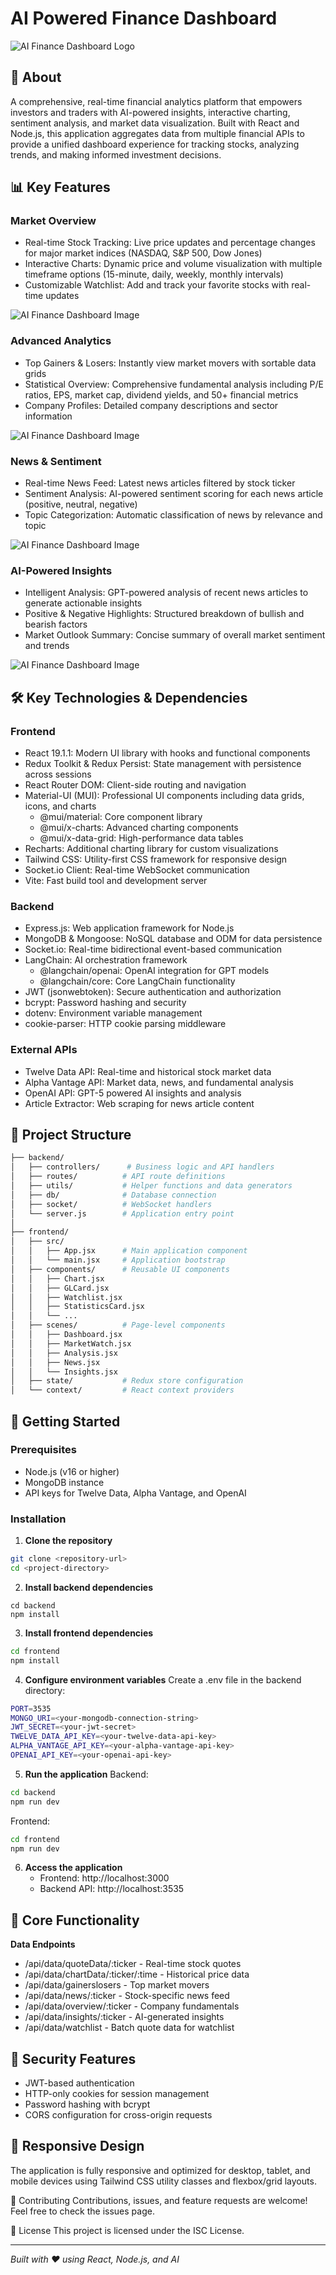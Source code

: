 # AI Powered Finance Dashboard
![AI Finance Dashboard Logo](./frontend/assets/finance_app_login_signup_logo.png)
## 🚀 **About**
A comprehensive, real-time financial analytics platform that empowers investors and traders with AI-powered insights, interactive charting, sentiment analysis, and market data visualization. Built with React and Node.js, this application aggregates data from multiple financial APIs to provide a unified dashboard experience for tracking stocks, analyzing trends, and making informed investment decisions.

## 📊 **Key Features**

### **Market Overview**
- Real-time Stock Tracking: Live price updates and percentage changes for major market indices (NASDAQ, S&P 500, Dow Jones)
- Interactive Charts: Dynamic price and volume visualization with multiple timeframe options (15-minute, daily, weekly, monthly intervals)
- Customizable Watchlist: Add and track your favorite stocks with real-time updates

![AI Finance Dashboard Image](./frontend/assets/overview.jpeg)

### **Advanced Analytics**
- Top Gainers & Losers: Instantly view market movers with sortable data grids
- Statistical Overview: Comprehensive fundamental analysis including P/E ratios, EPS, market cap, dividend yields, and 50+ financial metrics
- Company Profiles: Detailed company descriptions and sector information

![AI Finance Dashboard Image](./frontend/assets/analysis.jpeg)

### **News & Sentiment**
- Real-time News Feed: Latest news articles filtered by stock ticker
- Sentiment Analysis: AI-powered sentiment scoring for each news article (positive, neutral, negative)
- Topic Categorization: Automatic classification of news by relevance and topic

![AI Finance Dashboard Image](./frontend/assets/news.jpeg)

### **AI-Powered Insights**
- Intelligent Analysis: GPT-powered analysis of recent news articles to generate actionable insights
- Positive & Negative Highlights: Structured breakdown of bullish and bearish factors
- Market Outlook Summary: Concise summary of overall market sentiment and trends

![AI Finance Dashboard Image](./frontend/assets/insights.jpeg)

## 🛠️ **Key Technologies & Dependencies**

### **Frontend**
- React 19.1.1: Modern UI library with hooks and functional components
- Redux Toolkit & Redux Persist: State management with persistence across sessions
- React Router DOM: Client-side routing and navigation
- Material-UI (MUI): Professional UI components including data grids, icons, and charts
    - @mui/material: Core component library
    - @mui/x-charts: Advanced charting components
    - @mui/x-data-grid: High-performance data tables
- Recharts: Additional charting library for custom visualizations
- Tailwind CSS: Utility-first CSS framework for responsive design
- Socket.io Client: Real-time WebSocket communication
- Vite: Fast build tool and development server

### **Backend**

- Express.js: Web application framework for Node.js
- MongoDB & Mongoose: NoSQL database and ODM for data persistence
- Socket.io: Real-time bidirectional event-based communication
- LangChain: AI orchestration framework
    - @langchain/openai: OpenAI integration for GPT models
    - @langchain/core: Core LangChain functionality
- JWT (jsonwebtoken): Secure authentication and authorization
- bcrypt: Password hashing and security
- dotenv: Environment variable management
- cookie-parser: HTTP cookie parsing middleware

### **External APIs**

- Twelve Data API: Real-time and historical stock market data
- Alpha Vantage API: Market data, news, and fundamental analysis
- OpenAI API: GPT-5 powered AI insights and analysis
- Article Extractor: Web scraping for news article content

## 📁 **Project Structure**
```bash
├── backend/
│   ├── controllers/      # Business logic and API handlers
│   ├── routes/          # API route definitions
│   ├── utils/           # Helper functions and data generators
│   ├── db/              # Database connection
│   ├── socket/          # WebSocket handlers
│   └── server.js        # Application entry point
│
├── frontend/
│   ├── src/
│   │   ├── App.jsx      # Main application component
│   │   └── main.jsx     # Application bootstrap
│   ├── components/      # Reusable UI components
│   │   ├── Chart.jsx
│   │   ├── GLCard.jsx
│   │   ├── Watchlist.jsx
│   │   ├── StatisticsCard.jsx
│   │   └── ...
│   ├── scenes/          # Page-level components
│   │   ├── Dashboard.jsx
│   │   ├── MarketWatch.jsx
│   │   ├── Analysis.jsx
│   │   ├── News.jsx
│   │   └── Insights.jsx
│   ├── state/           # Redux store configuration
│   └── context/         # React context providers
```
## 🚀 **Getting Started**

### **Prerequisites**
- Node.js (v16 or higher)
- MongoDB instance
- API keys for Twelve Data, Alpha Vantage, and OpenAI

### **Installation**
1. **Clone the repository**
```bash
git clone <repository-url>
cd <project-directory>
```
2. **Install backend dependencies**
```
cd backend
npm install
```

3. **Install frontend dependencies**
```bash
cd frontend
npm install
```

4. **Configure environment variables**
Create a .env file in the backend directory:
```bash
PORT=3535
MONGO_URI=<your-mongodb-connection-string>
JWT_SECRET=<your-jwt-secret>
TWELVE_DATA_API_KEY=<your-twelve-data-api-key>
ALPHA_VANTAGE_API_KEY=<your-alpha-vantage-api-key>
OPENAI_API_KEY=<your-openai-api-key>
```

5. **Run the application**
Backend:
```bash
cd backend
npm run dev
```
Frontend:
```bash
cd frontend
npm run dev
```

6. **Access the application**
    - Frontend: http://localhost:3000
    - Backend API: http://localhost:3535

## 🎯 **Core Functionality**
**Data Endpoints**
- /api/data/quoteData/:ticker - Real-time stock quotes
- /api/data/chartData/:ticker/:time - Historical price data
- /api/data/gainerslosers - Top market movers
- /api/data/news/:ticker - Stock-specific news feed
- /api/data/overview/:ticker - Company fundamentals
- /api/data/insights/:ticker - AI-generated insights
- /api/data/watchlist - Batch quote data for watchlist

## 🔐 **Security Features**
- JWT-based authentication
- HTTP-only cookies for session management
- Password hashing with bcrypt
- CORS configuration for cross-origin requests

## 📱 **Responsive Design**
The application is fully responsive and optimized for desktop, tablet, and mobile devices using Tailwind CSS utility classes and flexbox/grid layouts.

🤝 Contributing
Contributions, issues, and feature requests are welcome! Feel free to check the issues page.

📄 License
This project is licensed under the ISC License.

---
*Built with ❤️ using React, Node.js, and AI*
